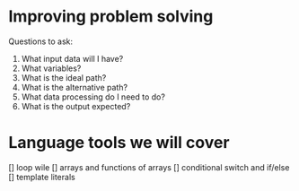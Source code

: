 # Improving problem solving

Questions to ask:
1. What input data will I have?
2. What variables?
3. What is the ideal path?
4. What is the alternative path?
5. What data processing do I need to do?
6. What is the output expected?

# Language tools we will cover

[] loop wile
[] arrays and functions of arrays
[] conditional switch and if/else
[] template literals